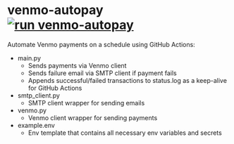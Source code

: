 # venmo-autopay [![run venmo-autopay](https://github.com/RileyMartinez/venmo-autopay/actions/workflows/actions.yml/badge.svg)](https://github.com/RileyMartinez/venmo-autopay/actions/workflows/actions.yml)
Automate Venmo payments on a schedule using GitHub Actions:
- main.py
  - Sends payments via Venmo client
  - Sends failure email via SMTP client if payment fails
  - Appends successful/failed transactions to status.log as a keep-alive for GitHub Actions
- smtp_client.py
  - SMTP client wrapper for sending emails
- venmo.py
  - Venmo client wrapper for sending payments
- example.env
  - Env template that contains all necessary env variables and secrets
